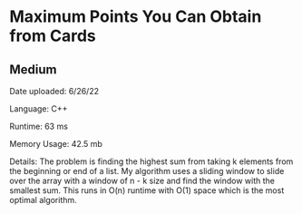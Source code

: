 
# Maximum Points You Can Obtain from Cards

## Medium

Date uploaded: 6/26/22

Language: C++

Runtime: 63 ms

Memory Usage: 42.5 mb

Details: The problem is finding the highest sum from taking k elements from the beginning or end of a list. My algorithm uses a sliding window to slide over the array with a window of n - k size and find the window with the smallest sum. This runs in O(n) runtime with O(1) space which is the most optimal algorithm.
